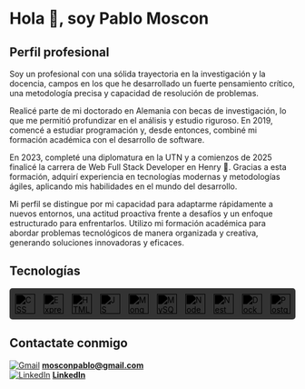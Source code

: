 # Hola 👋, soy Pablo Moscon 

## Perfil profesional 

Soy un profesional con una sólida trayectoria en la investigación y la docencia, campos en los que he desarrollado un fuerte pensamiento crítico, una metodología precisa y capacidad de resolución de problemas.

Realicé parte de mi doctorado en Alemania con becas de investigación, lo que me permitió profundizar en el análisis y estudio riguroso. En 2019, comencé a estudiar programación y, desde entonces, combiné mi formación académica con el desarrollo de software.

En 2023, completé una diplomatura en la UTN y a comienzos de 2025 finalicé la carrera de Web Full Stack Developer en Henry 🚀. Gracias a esta formación, adquirí experiencia en tecnologías modernas y metodologías ágiles, aplicando mis habilidades en el mundo del desarrollo.

Mi perfil se distingue por mi capacidad para adaptarme rápidamente a nuevos entornos, una actitud proactiva frente a desafíos y un enfoque estructurado para enfrentarlos. Utilizo mi formación académica para abordar problemas tecnológicos de manera organizada y creativa, generando soluciones innovadoras y eficaces.


## Tecnologías 

<div style="display: flex; gap: 15px; background-color: #333; padding: 10px; border-radius: 5px;">
  <img src="https://cdn.jsdelivr.net/npm/simple-icons@v4/icons/css3.svg" alt="CSS logo" width="35" height="35" style="filter: brightness(0) sepia(1) saturate(5) hue-rotate(-30deg);">
  <img src="https://cdn.jsdelivr.net/npm/simple-icons@v4/icons/express.svg" alt="Express logo" width="35" height="35" style="filter: brightness(0) sepia(1) saturate(5) hue-rotate(-30deg);">
  <img src="https://cdn.jsdelivr.net/npm/simple-icons@v4/icons/html5.svg" alt="HTML logo" width="35" height="35" style="filter: brightness(0) sepia(1) saturate(5) hue-rotate(-30deg);">
  <img src="https://cdn.jsdelivr.net/npm/simple-icons@v4/icons/javascript.svg" alt="JS logo" width="35" height="35" style="filter: brightness(0) sepia(1) saturate(5) hue-rotate(-30deg);">
  <img src="https://cdn.jsdelivr.net/npm/simple-icons@v4/icons/mongodb.svg" alt="Mongo logo" width="35" height="35" style="filter: brightness(0) sepia(1) saturate(5) hue-rotate(-30deg);">
  <img src="https://cdn.jsdelivr.net/npm/simple-icons@v4/icons/mysql.svg" alt="MySQL logo" width="35" height="35" style="filter: brightness(0) sepia(1) saturate(5) hue-rotate(-30deg);">
  <img src="https://cdn.jsdelivr.net/npm/simple-icons@v4/icons/node-dot-js.svg" alt="Node logo" width="35" height="35" style="filter: brightness(0) sepia(1) saturate(5) hue-rotate(-30deg);">
  <img src="https://cdn.jsdelivr.net/npm/simple-icons@v4/icons/nestjs.svg" alt="Nest logo" width="35" height="35" style="filter: brightness(0) sepia(1) saturate(5) hue-rotate(-30deg);">
  <img src="https://cdn.jsdelivr.net/npm/simple-icons@v4/icons/docker.svg" alt="Docker logo" width="35" height="35" style="filter: brightness(0) sepia(1) saturate(5) hue-rotate(-30deg);">
  <img src="https://cdn.jsdelivr.net/npm/simple-icons@v4/icons/postgresql.svg" alt="Postgres logo" width="35" height="35" style="filter: brightness(0) sepia(1) saturate(5) hue-rotate(-30deg);">
</div>



## Contactate conmigo 

[![Gmail](https://img.icons8.com/color/32/000000/gmail-new.png)](mailto:mosconpablo@gmail.com)  [**mosconpablo@gmail.com**](mailto:mosconpablo@gmail.com)  
[![LinkedIn](https://img.icons8.com/color/32/000000/linkedin.png)](https://www.linkedin.com/in/pablo-mosc%C3%B3n-7990142b0/)  [**LinkedIn**](https://www.linkedin.com/in/pablo-mosc%C3%B3n-7990142b0/)



